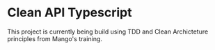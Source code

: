 # **Clean API Typescript**

This project is currently being build using TDD and Clean Archicteture principles from Mango's training.
